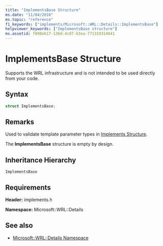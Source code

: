 ```yaml
---
title: "ImplementsBase Structure"
ms.date: "11/04/2016"
ms.topic: "reference"
f1_keywords: ["implements/Microsoft::WRL::Details::ImplementsBase"]
helpviewer_keywords: ["ImplementsBase structure"]
ms.assetid: f898eb17-136d-4c87-b3ea-771319314641
---
```

# ImplementsBase Structure

Supports the WRL infrastructure and is not intended to be used directly from your code.

## Syntax

```cpp
struct ImplementsBase;
```

## Remarks

Used to validate template parameter types in [Implements Structure](implements-structure.md).

The **ImplementsBase** structure is empty by design.

## Inheritance Hierarchy

`ImplementsBase`

## Requirements

**Header:** implements.h

**Namespace:** Microsoft::WRL::Details

## See also

- [Microsoft::WRL::Details Namespace](microsoft-wrl-details-namespace.md)
